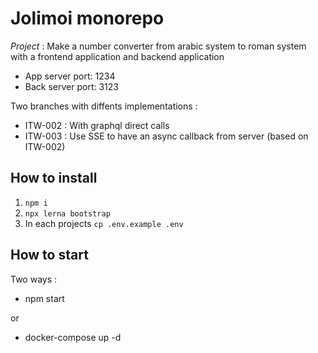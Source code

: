 # Jolimoi monorepo

*Project* : Make a number converter from arabic system to roman system with a frontend application and backend application

- App server port: 1234
- Back server port: 3123

Two branches with diffents implementations :

- ITW-002 : With graphql direct calls
- ITW-003 : Use SSE to have an async callback from server (based on ITW-002)

## How to install

1. ```npm i```
2. ```npx lerna bootstrap```
3. In each projects
```cp .env.example .env```

## How to start

Two ways :

- npm start

or

- docker-compose up -d


